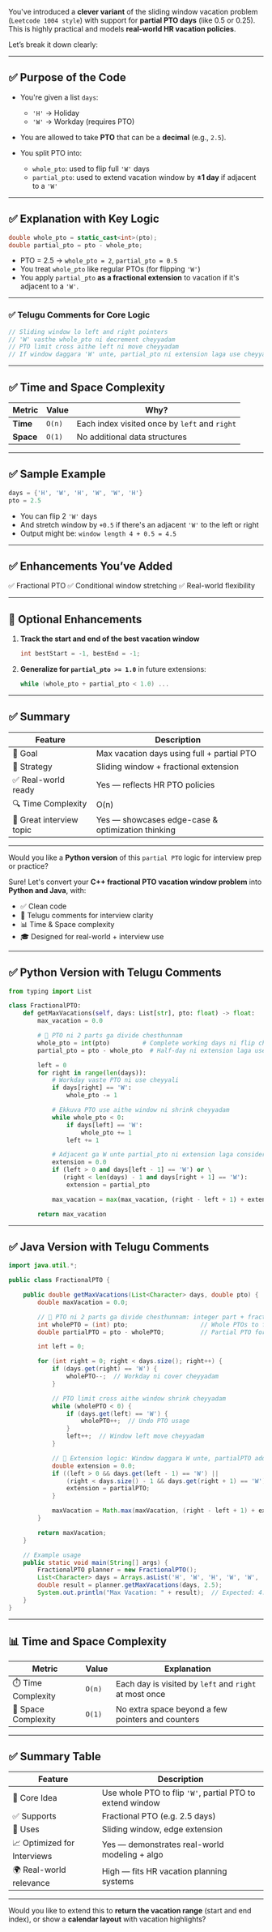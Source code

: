 You've introduced a **clever variant** of the sliding window vacation problem (`Leetcode 1004 style`) with support for **partial PTO days** (like 0.5 or 0.25). This is highly practical and models **real-world HR vacation policies**.

Let’s break it down clearly:

---

## ✅ Purpose of the Code

* You're given a list `days`:

  * `'H'` → Holiday
  * `'W'` → Workday (requires PTO)
* You are allowed to take **PTO** that can be a **decimal** (e.g., `2.5`).
* You split PTO into:

  * `whole_pto`: used to flip full `'W'` days
  * `partial_pto`: used to extend vacation window by **±1 day** if adjacent to a `'W'`

---

## ✅ Explanation with Key Logic

```cpp
double whole_pto = static_cast<int>(pto);
double partial_pto = pto - whole_pto;
```

* PTO = 2.5 → `whole_pto = 2`, `partial_pto = 0.5`
* You treat `whole_pto` like regular PTOs (for flipping `'W'`)
* You apply `partial_pto` **as a fractional extension** to vacation if it's adjacent to a `'W'`.

---

### ✅ Telugu Comments for Core Logic

```cpp
// Sliding window lo left and right pointers
// 'W' vasthe whole_pto ni decrement cheyyadam
// PTO limit cross aithe left ni move cheyyadam
// If window daggara 'W' unte, partial_pto ni extension laga use cheyyadam
```

---

## ✅ Time and Space Complexity

| Metric    | Value  | Why?                                          |
| --------- | ------ | --------------------------------------------- |
| **Time**  | `O(n)` | Each index visited once by `left` and `right` |
| **Space** | `O(1)` | No additional data structures                 |

---

## ✅ Sample Example

```cpp
days = {'H', 'W', 'H', 'W', 'W', 'H'}
pto = 2.5
```

* You can flip 2 `'W'` days
* And stretch window by `+0.5` if there's an adjacent `'W'` to the left or right
* Output might be: `window length 4 + 0.5 = 4.5`

---

## ✅ Enhancements You’ve Added

✅ Fractional PTO
✅ Conditional window stretching
✅ Real-world flexibility

---

## 🧠 Optional Enhancements

1. **Track the start and end of the best vacation window**

   ```cpp
   int bestStart = -1, bestEnd = -1;
   ```

2. **Generalize for `partial_pto >= 1.0`** in future extensions:

   ```cpp
   while (whole_pto + partial_pto < 1.0) ...
   ```

---

## ✅ Summary

| Feature                  | Description                                       |
| ------------------------ | ------------------------------------------------- |
| 🎯 Goal                  | Max vacation days using full + partial PTO        |
| 🔁 Strategy              | Sliding window + fractional extension             |
| ✅ Real-world ready       | Yes — reflects HR PTO policies                    |
| 🔍 Time Complexity       | O(n)                                              |
| 🧠 Great interview topic | Yes — showcases edge-case & optimization thinking |

---

Would you like a **Python version** of this `partial PTO` logic for interview prep or practice?



Sure! Let's convert your **C++ fractional PTO vacation window problem** into **Python and Java**, with:

* ✅ Clean code
* 🧠 Telugu comments for interview clarity
* 📊 Time & Space complexity
* 🎓 Designed for real-world + interview use

---

## ✅ Python Version with Telugu Comments

```python
from typing import List

class FractionalPTO:
    def getMaxVacations(self, days: List[str], pto: float) -> float:
        max_vacation = 0.0

        # 🧠 PTO ni 2 parts ga divide chesthunnam
        whole_pto = int(pto)         # Complete working days ni flip cheyyadam
        partial_pto = pto - whole_pto  # Half-day ni extension laga use cheyyadam

        left = 0
        for right in range(len(days)):
            # Workday vaste PTO ni use cheyyali
            if days[right] == 'W':
                whole_pto -= 1

            # Ekkuva PTO use aithe window ni shrink cheyyadam
            while whole_pto < 0:
                if days[left] == 'W':
                    whole_pto += 1
                left += 1

            # Adjacent ga W unte partial_pto ni extension laga consider cheyyadam
            extension = 0.0
            if (left > 0 and days[left - 1] == 'W') or \
               (right < len(days) - 1 and days[right + 1] == 'W'):
                extension = partial_pto

            max_vacation = max(max_vacation, (right - left + 1) + extension)

        return max_vacation
```

---

## ✅ Java Version with Telugu Comments

```java
import java.util.*;

public class FractionalPTO {

    public double getMaxVacations(List<Character> days, double pto) {
        double maxVacation = 0.0;

        // 🧠 PTO ni 2 parts ga divide chesthunnam: integer part + fractional extension
        int wholePTO = (int) pto;                    // Whole PTOs to flip full working days
        double partialPTO = pto - wholePTO;          // Partial PTO for edge extension

        int left = 0;

        for (int right = 0; right < days.size(); right++) {
            if (days.get(right) == 'W') {
                wholePTO--;  // Workday ni cover cheyyadam
            }

            // PTO limit cross aithe window shrink cheyyadam
            while (wholePTO < 0) {
                if (days.get(left) == 'W') {
                    wholePTO++;  // Undo PTO usage
                }
                left++;  // Window left move cheyyadam
            }

            // 🧠 Extension logic: Window daggara W unte, partialPTO add cheyyadam
            double extension = 0.0;
            if ((left > 0 && days.get(left - 1) == 'W') ||
                (right < days.size() - 1 && days.get(right + 1) == 'W')) {
                extension = partialPTO;
            }

            maxVacation = Math.max(maxVacation, (right - left + 1) + extension);
        }

        return maxVacation;
    }

    // Example usage
    public static void main(String[] args) {
        FractionalPTO planner = new FractionalPTO();
        List<Character> days = Arrays.asList('H', 'W', 'H', 'W', 'W', 'H');
        double result = planner.getMaxVacations(days, 2.5);
        System.out.println("Max Vacation: " + result);  // Expected: 4.5
    }
}
```

---

## 📊 Time and Space Complexity

| Metric              | Value  | Explanation                                            |
| ------------------- | ------ | ------------------------------------------------------ |
| ⏱️ Time Complexity  | `O(n)` | Each day is visited by `left` and `right` at most once |
| 🧠 Space Complexity | `O(1)` | No extra space beyond a few pointers and counters      |

---

## ✅ Summary Table

| Feature                     | Description                                               |
| --------------------------- | --------------------------------------------------------- |
| 🧠 Core Idea                | Use whole PTO to flip `'W'`, partial PTO to extend window |
| ✅ Supports                  | Fractional PTO (e.g. 2.5 days)                            |
| 🔁 Uses                     | Sliding window, edge extension                            |
| 📈 Optimized for Interviews | Yes — demonstrates real-world modeling + algo             |
| 🌍 Real-world relevance     | High — fits HR vacation planning systems                  |

---

Would you like to extend this to **return the vacation range** (start and end index), or show a **calendar layout** with vacation highlights?
